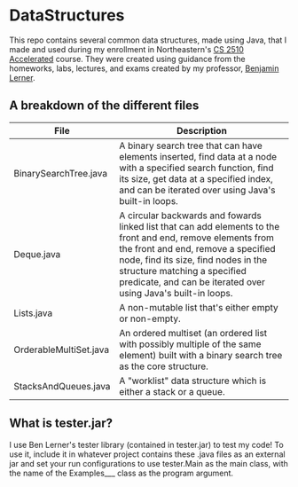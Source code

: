 # DataStructures
This repo contains several common data structures, made using Java, that I made and used during my enrollment in Northeastern's [CS 2510 Accelerated](https://course.ccs.neu.edu/cs2510a) course. They were created using guidance from the homeworks, labs, lectures, and exams created by my professor, [Benjamin Lerner](https://www.khoury.northeastern.edu/people/benjamin-lerner/). 

## A breakdown of the different files
| File | Description |
| ----------- | ----------- |
| BinarySearchTree.java | A binary search tree that can have elements inserted, find data at a node with a specified search function, find its size, get data at a specified index, and can be iterated over using Java's built-in loops. |
| Deque.java | A circular backwards and fowards linked list that can add elements to the front and end, remove elements from the front and end, remove a specified node, find its size, find nodes in the structure matching a specified predicate, and can be iterated over using Java's built-in loops. |
| Lists.java | A non-mutable list that's either empty or non-empty. |
| OrderableMultiSet.java | An ordered multiset (an ordered list with possibly multiple of the same element) built with a binary search tree as the core structure. |
| StacksAndQueues.java | A "worklist" data structure which is either a stack or a queue. |


## What is tester.jar?
I use Ben Lerner's tester library (contained in tester.jar) to test my code! To use it, include it in whatever project contains these .java files as an external jar and set your run configurations to use tester.Main as the main class, with the name of the Examples___ class as the program argument. 
